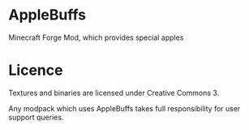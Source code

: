 AppleBuffs
==========

Minecraft Forge Mod, which provides special apples

# Licence

Textures and binaries are licensed under Creative Commons 3.

Any modpack which uses AppleBuffs takes full responsibility for user support queries.

